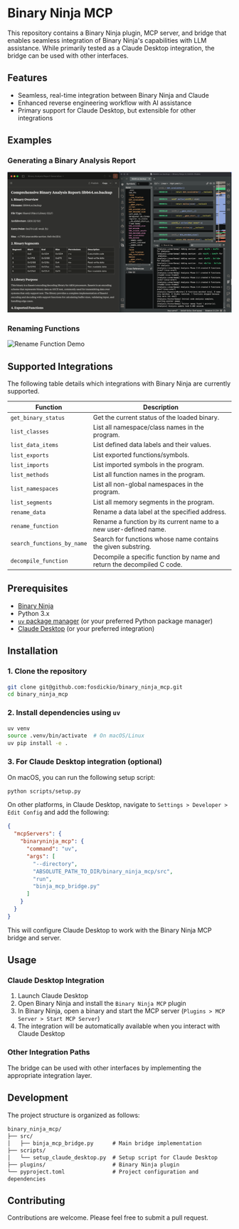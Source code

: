 # Binary Ninja MCP

This repository contains a Binary Ninja plugin, MCP server, and bridge that enables seamless integration of Binary Ninja's capabilities with LLM assistance. While primarily tested as a Claude Desktop integration, the bridge can be used with other interfaces.

## Features

- Seamless, real-time integration between Binary Ninja and Claude
- Enhanced reverse engineering workflow with AI assistance
- Primary support for Claude Desktop, but extensible for other integrations

## Examples

### Generating a Binary Analysis Report
![Binary Analysis Report Generation](docs/mcp-demo-report.png)

### Renaming Functions
![Rename Function Demo](docs/mcp-demo-rename.gif)

## Supported Integrations

The following table details which integrations with Binary Ninja are currently supported.

| Function | Description |
|----------|-------------|
| `get_binary_status` | Get the current status of the loaded binary. |
| `list_classes` | List all namespace/class names in the program. |
| `list_data_items` | List defined data labels and their values. |
| `list_exports` | List exported functions/symbols. |
| `list_imports` | List imported symbols in the program. |
| `list_methods` | List all function names in the program. |
| `list_namespaces` | List all non-global namespaces in the program. |
| `list_segments` | List all memory segments in the program. |
| `rename_data` | Rename a data label at the specified address. |
| `rename_function` | Rename a function by its current name to a new user-defined name. |
| `search_functions_by_name` | Search for functions whose name contains the given substring. |
| `decompile_function` | Decompile a specific function by name and return the decompiled C code. |

## Prerequisites

- [Binary Ninja](https://binary.ninja/)
- Python 3.x
- [`uv` package manager](https://docs.astral.sh/uv/) (or your preferred Python package manager)
- [Claude Desktop](https://claude.ai/download) (or your preferred integration)

## Installation

### 1. Clone the repository

```bash
git clone git@github.com:fosdickio/binary_ninja_mcp.git
cd binary_ninja_mcp
```

### 2. Install dependencies using `uv`

```bash
uv venv
source .venv/bin/activate  # On macOS/Linux
uv pip install -e .
```

### 3. For Claude Desktop integration (optional)

On macOS, you can run the following setup script:
```bash
python scripts/setup.py
```

On other platforms, in Claude Desktop, navigate to `Settings > Developer > Edit Config` and add the following:

```json
{
  "mcpServers": {
    "binaryninja_mcp": {
      "command": "uv",
      "args": [
        "--directory",
        "ABSOLUTE_PATH_TO_DIR/binary_ninja_mcp/src",
        "run",
        "binja_mcp_bridge.py"
      ]
    }
  }
}
```

This will configure Claude Desktop to work with the Binary Ninja MCP bridge and server.

## Usage

### Claude Desktop Integration

1. Launch Claude Desktop
2. Open Binary Ninja and install the `Binary Ninja MCP` plugin
3. In Binary Ninja, open a binary and start the MCP server (`Plugins > MCP Server > Start MCP Server`)
3. The integration will be automatically available when you interact with Claude Desktop

### Other Integration Paths
The bridge can be used with other interfaces by implementing the appropriate integration layer.

## Development

The project structure is organized as follows:

```
binary_ninja_mcp/
├── src/
│   ├── binja_mcp_bridge.py      # Main bridge implementation
├── scripts/
│   └── setup_claude_desktop.py  # Setup script for Claude Desktop
├── plugins/                     # Binary Ninja plugin
└── pyproject.toml               # Project configuration and dependencies
```

## Contributing

Contributions are welcome. Please feel free to submit a pull request.
